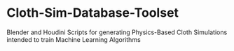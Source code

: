 # Cloth-Sim-Database-Toolset
Blender and Houdini Scripts for generating Physics-Based Cloth Simulations intended to train Machine Learning Algorithms
